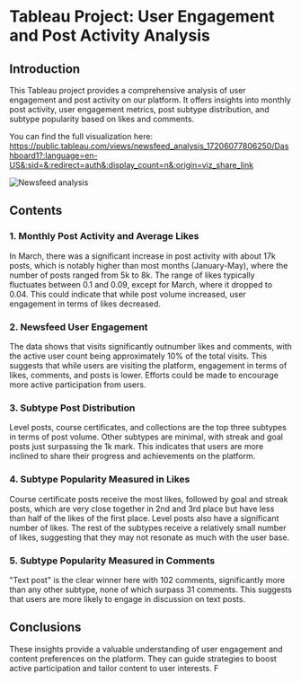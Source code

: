 # Tableau Project: User Engagement and Post Activity Analysis

## Introduction
This Tableau project provides a comprehensive analysis of user engagement and post activity on our platform. It offers insights into monthly post activity, user engagement metrics, post subtype distribution, and subtype popularity based on likes and comments.

You can find the full visualization here: https://public.tableau.com/views/newsfeed_analysis_17206077806250/Dashboard1?:language=en-US&:sid=&:redirect=auth&:display_count=n&:origin=viz_share_link

![Newsfeed analysis](https://github.com/user-attachments/assets/c2221575-0424-4557-adb4-16fbfd459554)


## Contents

### 1. Monthly Post Activity and Average Likes
In March, there was a significant increase in post activity with about 17k posts, which is notably higher than most months (January-May), where the number of posts ranged from 5k to 8k. The range of likes typically fluctuates between 0.1 and 0.09, except for March, where it dropped to 0.04. This could indicate that while post volume increased, user engagement in terms of likes decreased.

### 2. Newsfeed User Engagement
The data shows that visits significantly outnumber likes and comments, with the active user count being approximately 10% of the total visits. This suggests that while users are visiting the platform, engagement in terms of likes, comments, and posts is lower. Efforts could be made to encourage more active participation from users.

### 3. Subtype Post Distribution
Level posts, course certificates, and collections are the top three subtypes in terms of post volume. Other subtypes are minimal, with streak and goal posts just surpassing the 1k mark. This indicates that users are more inclined to share their progress and achievements on the platform.

### 4. Subtype Popularity Measured in Likes
Course certificate posts receive the most likes, followed by goal and streak posts, which are very close together in 2nd and 3rd place but have less than half of the likes of the first place. Level posts also have a significant number of likes. The rest of the subtypes receive a relatively small number of likes, suggesting that they may not resonate as much with the user base.

### 5. Subtype Popularity Measured in Comments
"Text post" is the clear winner here with 102 comments, significantly more than any other subtype, none of which surpass 31 comments. This suggests that users are more likely to engage in discussion on text posts.

## Conclusions
These insights provide a valuable understanding of user engagement and content preferences on the platform. They can guide strategies to boost active participation and tailor content to user interests. F
